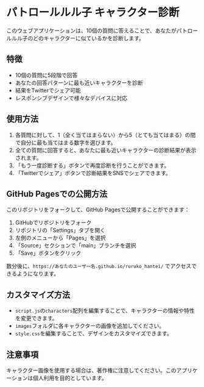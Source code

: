 # パトロールルル子 キャラクター診断

このウェブアプリケーションは、10個の質問に答えることで、あなたがパトロールルル子のどのキャラクターに似ているかを診断します。

## 特徴

- 10個の質問に5段階で回答
- あなたの回答パターンに最も近いキャラクターを診断
- 結果をTwitterでシェア可能
- レスポンシブデザインで様々なデバイスに対応

## 使用方法

1. 各質問に対して、1（全く当てはまらない）から5（とても当てはまる）の間で自分に最も当てはまる数字を選びます。
2. 全ての質問に回答すると、あなたに最も近いキャラクターの診断結果が表示されます。
3. 「もう一度診断する」ボタンで再度診断を行うことができます。
4. 「Twitterでシェア」ボタンで診断結果をSNSでシェアできます。

## GitHub Pagesでの公開方法

このリポジトリをフォークして、GitHub Pagesで公開することができます：

1. GitHubでリポジトリをフォーク
2. リポジトリの「Settings」タブを開く
3. 左側のメニューから「Pages」を選択
4. 「Source」セクションで「main」ブランチを選択
5. 「Save」ボタンをクリック

数分後に、`https://あなたのユーザー名.github.io/ruruko_hantei/` でアクセスできるようになります。

## カスタマイズ方法

- `script.js`の`characters`配列を編集することで、キャラクターの情報や特性を変更できます。
- `images`フォルダに各キャラクターの画像を追加してください。
- `style.css`を編集することで、デザインをカスタマイズできます。

## 注意事項

キャラクター画像を使用する場合は、著作権に注意してください。このアプリケーションは個人利用を目的としています。
